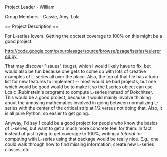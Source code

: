Project Leader - William

Group Members - Cassie, Amy, Lola

== Project Description ==

For L-series lovers:  Getting the doctest coverage to 100% on this
might be a good project:

  http://code.google.com/p/purplesage/source/browse/psage/lseries/eulerprod.py

That may discover "issues" (bugs), which I would likely have to fix,
but would also be fun because one gets to come up with lots of
creative examples of L-series all over the place.   Also, the top of
that file has a todo list for new features to implement -- most would
be bad projects, but one which would be good would be to make it so
the Lseries object can use Lcalc (Rubinstein's program) to compute
L-series instead of Dokchitser.  This would be a good project, because
it would mainly involve thinking about the annoying mathematics
involved in going between normalizing L-series with the center of the
critical strip at 1/2 versus not doing that.  Also, it is all pure
Python, so easier to get going.

Anyway, I'd say 1 could be a good project for people who know the
basics of L-series, but want to get a much more concrete feel for
them.  In fact, instead of just trying to get coverage to 100%,
writing a *tutorial* for computing with L-series using that package
would be really nice.   E.g., one could walk through how to find
missing information, create new L-series classes, etc.
